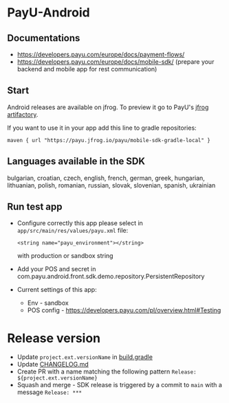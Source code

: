# PayU-Android

## Documentations
* https://developers.payu.com/europe/docs/payment-flows/
* https://developers.payu.com/europe/docs/mobile-sdk/ (prepare your backend and mobile app for rest communication)

## Start
Android releases are available on jfrog. To preview it go to PayU's [jfrog artifactory](https://payu.jfrog.io/ui/native/mobile-sdk-gradle-local/). 

If you want to use it in your app add this line to gradle repositories:
```
maven { url "https://payu.jfrog.io/payu/mobile-sdk-gradle-local" }
```

## Languages available in the SDK
bulgarian, croatian, czech, english, french, german, greek, hungarian, lithuanian, polish, romanian, russian, slovak, slovenian, spanish, ukrainian

## Run test app
* Configure correctly this app please select in `app/src/main/res/values/payu.xml` file:
  ```
  <string name="payu_environment"></string>
  ```
  with production or sandbox string

* Add your POS and secret in com.payu.android.front.sdk.demo.repository.PersistentRepository
* Current settings of this app:
    * Env - sandbox
    * POS config - https://developers.payu.com/pl/overview.html#Testing

# Release version
* Update `project.ext.versionName` in [build.gradle](build.gradle)
* Update [CHANGELOG.md](CHANGELOG.md)
* Create PR with a name matching the following pattern `Release: ${project.ext.versionName}`
* Squash and merge - SDK release is triggered by a commit to `main` with a message `Release: ***`
